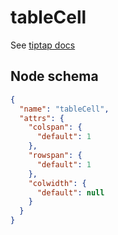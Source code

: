 # tableCell

See [tiptap docs](https://tiptap.dev/api/nodes/table-cell)

## Node schema

```json
{
  "name": "tableCell",
  "attrs": {
    "colspan": {
      "default": 1
    },
    "rowspan": {
      "default": 1
    },
    "colwidth": {
      "default": null
    }
  }
}
```
